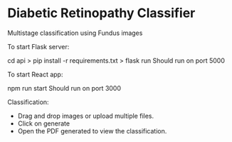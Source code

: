 # Diabetic Retinopathy Classifier

Multistage classification using Fundus images

To start Flask server:

cd api > pip install -r requirements.txt > flask run 
Should run on port 5000

To start React app:

npm run start
Should run on port 3000

Classification:
- Drag and drop images or upload multiple files.
- Click on generate
- Open the PDF generated to view the classification.
